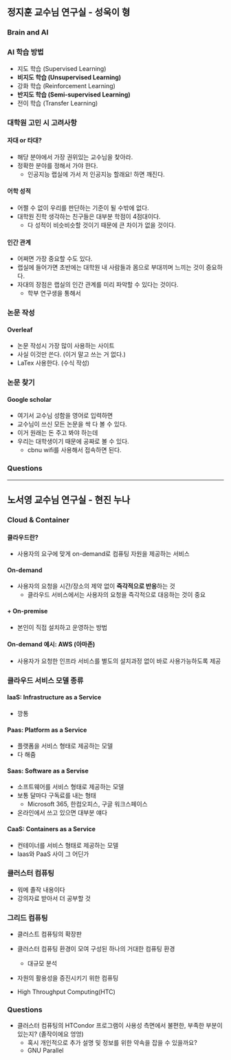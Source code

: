 ## 정지훈 교수님 연구실 - 성욱이 형
### Brain and AI

### AI 학습 방법
- 지도 학습 (Supervised Learning)
- **비지도 학습 (Unsupervised Learning)**
- 강화 학습 (Reinforcement Learning)
- **반지도 학습 (Semi-supervised Learning)**	
- 전이 학습 (Transfer Learning)

### 대학원 고민 시 고려사항
#### 자대 or 타대?
- 해당 분야에서 가장 권위있는 교수님을 찾아라.
- 정확한 분야를 정해서 가야 한다.
	- 인공지능 랩실에 가서 저 인공지능 할래요! 하면 깨진다.

#### 어학 성적
- 어쩔 수 없이 우리를 판단하는 기준이 될 수밖에 없다.
- 대학원 진학 생각하는 친구들은 대부분 학점이 4점대이다.
	- 다 성적이 비슷비슷할 것이기 때문에 큰 차이가 없을 것이다.

#### 인간 관계
- 어쩌면 가장 중요할 수도 있다.
- 랩실에 들어가면 초반에는 대학원 내 사람들과 몸으로 부대끼며 느끼는 것이 중요하다.
- 자대의 장점은 랩실의 인간 관계를 미리 파악할 수 있다는 것이다.
	- 학부 연구생을 통해서

### 논문 작성
#### Overleaf
- 논문 작성시 가장 많이 사용하는 사이트
- 사실 이것만 쓴다. (이거 말고 쓰는 거 없다.)
- LaTex 사용한다. (수식 작성)

### 논문 찾기
#### Google scholar
- 여기서 교수님 성함을 영어로 입력하면
- 교수님이 쓰신 모든 논문을 싹 다 볼 수 있다.
- 이거 원래는 돈 주고 봐야 하는데
- 우리는 대학생이기 때문에 공짜로 볼 수 있다.
	- cbnu wifi를 사용해서 접속하면 된다.

### Questions

---
## 노서영 교수님 연구실 - 현진 누나
### Cloud & Container
#### 클라우드란?
- 사용자의 요구에 맞게 on-demand로 컴퓨팅 자원을 제공하는 서비스

#### On-demand
- 사용자의 요청을 시간/장소의 제약 없이 **즉각적으로 반응**하는 것
	- 클라우드 서비스에서는 사용자의 요청을 즉각적으로 대응하는 것이 중요

#### + On-premise
- 본인이 직접 설치하고 운영하는 방법

#### On-demand 예시: AWS (아마존)
- 사용자가 요청한 인프라 서비스를 별도의 설치과정 없이 바로 사용가능하도록 제공

### 클라우드 서비스 모델 종류
#### IaaS: Infrastructure as a Service
- 깡통

#### Paas: Platform as a Service
- 플랫폼을 서비스 형태로 제공하는 모델
- 다 해줌

#### Saas: Software as a Servise
- 소프트웨어를 서비스 형태로 제공하는 모델
- 보통 달마다 구독료를 내는 형태
	- Microsoft 365, 한컴오피스, 구글 워크스페이스
- 온라인에서 쓰고 있으면 대부분 얘다

#### CaaS: Containers as a Service
- 컨테이너를 서비스 형태로 제공하는 모델
- Iaas와 PaaS 사이 그 어딘가

### 클러스터 컴퓨팅
- 워메 졸작 내용이다
- 강의자료 받아서 더 공부할 것

### 그리드 컴퓨팅
- 클러스트 컴퓨팅의 확장판
- 클러스터 컴퓨팅 환경이 모여 구성된 하나의 거대한 컴퓨팅 환경
	- 대규모 분석

- 자원의 활용성을 증진시키기 위한 컴퓨팅
- High Throughput Computing(HTC)






### Questions
- 클러스터 컴퓨팅의 HTCondor 프로그램이 사용성 측면에서 불편한, 부족한 부분이 있는지? (졸작이에요 엉엉)
	- 혹시 개인적으로 추가 설명 및 정보를 위한 약속을 잡을 수 있을까요?
	- GNU Parallel

